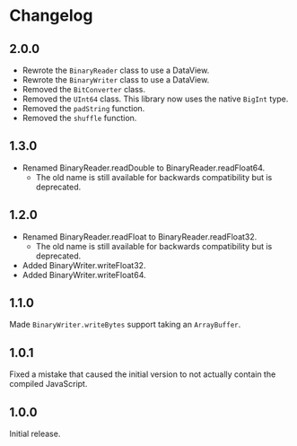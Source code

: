 # Changelog
## 2.0.0

* Rewrote the `BinaryReader` class to use a DataView.
* Rewrote the `BinaryWriter` class to use a DataView.
* Removed the `BitConverter` class.
* Removed the `UInt64` class. This library now uses the native `BigInt` type.
* Removed the `padString` function.
* Removed the `shuffle` function.

## 1.3.0

* Renamed BinaryReader.readDouble to BinaryReader.readFloat64.
	* The old name is still available for backwards compatibility but is deprecated.

## 1.2.0

* Renamed BinaryReader.readFloat to BinaryReader.readFloat32.
	* The old name is still available for backwards compatibility but is deprecated.
* Added BinaryWriter.writeFloat32.
* Added BinaryWriter.writeFloat64.

## 1.1.0
Made `BinaryWriter.writeBytes` support taking an `ArrayBuffer`.

## 1.0.1
Fixed a mistake that caused the initial version to not actually contain the compiled JavaScript.

## 1.0.0
Initial release.